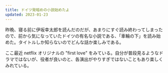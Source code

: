 ```yaml
---
title: ドイツ発暗めの小説始めたよ
updated: 2023-01-23
---
```


昨晩、寝る前に伊坂幸太郎を読んだのだが、あまりにすぐ読み終わってしまったので、前から気になっていたドイツの有名な小説である、「車輪の下」を読み始めた。タイトルしか知らないのでどんな話か楽しみである。

ここ最近 netflix オリジナルの "first love" をみている。自分が普段見るようなドラマではないが、役者が良いのと、各演出がやりすぎではないこともあり楽しくみれている。
